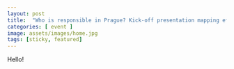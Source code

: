 ```yaml
---
layout: post
title:  "Who is responsible in Prague? Kick-off presentation mapping efforts towards Responsible AI in Prague."
categories: [ event ]
image: assets/images/home.jpg
tags: [sticky, featured]
---
```



Hello!





